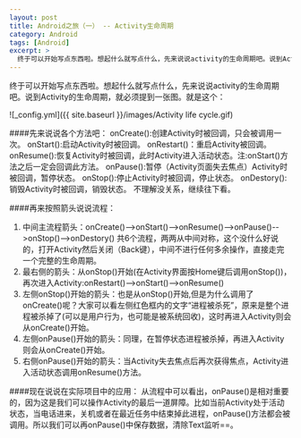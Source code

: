 ```yaml
---
layout: post
title: Android之旅（一） -- Activity生命周期
category: Android
tags: [Android]
excerpt: >
  终于可以开始写点东西啦。想起什么就写点什么，先来说说activity的生命周期吧。说到Activity的生命周期，就必须提到一
---
```



  
终于可以开始写点东西啦。想起什么就写点什么，先来说说activity的生命周期吧。说到Activity的生命周期，就必须提到一张图。就是这个：


![_config.yml]({{ site.baseurl }}/images/Activity life cycle.gif)  

####先来说说各个方法吧：
onCreate():创建Activity时被回调，只会被调用一次。
onStart():启动Activity时被回调。
onRestart()：重启Activity被回调。
onResume():恢复Activity时被回调，此时Activity进入活动状态。注:onStart()方法之后一定会回调此方法。
onPause():暂停（Activity页面失去焦点）Activity时被回调，暂停状态。
onStop():停止Activity时被回调，停止状态。
onDestory():销毁Activity时被回调，销毁状态。
不理解没关系，继续往下看。  

####再来按照箭头说说流程：
1. 中间主流程箭头：onCreate()-->onStart()-->onResume()-->onPause()-->onStop()-->onDestory()
    共6个流程，两两从中间对称，这个没什么好说的，打开Activity然后关闭（Back键），中间不进行任何多余操作，直接走完一个完整的生命周期。
2. 最右侧的箭头：从onStop()开始(在Activity界面按Home键后调用onStop())，再次进入Activity:onRestart()-->onStart()-->onResume()
3. 左侧onStop()开始的箭头：也是从onStop()开始,但是为什么调用了onCreate()呢？大家可以看左侧红色框内的文字“进程被杀死”，原来是整个进程被杀掉了(可以是用户行为，也可能是被系统回收)，这时再进入Activity则会从onCreate()开始。
4. 左侧onPause()开始的箭头：同理，在暂停状态进程被杀掉，再进入Activity则会从onCreate()开始。
5. 右侧onPause()开始的箭头：当Activity失去焦点后再次获得焦点，Activity进入活动状态调用onResume()方法。  

####现在说说在实际项目中的应用：
从流程中可以看出，onPause()是相对重要的，因为这是我们可以操作Activity的最后一道屏障。比如当前Activity处于活动状态，当电话进来，关机或者在最近任务中结束掉此进程，onPause()方法都会被调用。所以我们可以再onPause()中保存数据，清除Text监听==。
